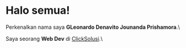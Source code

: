 # Halo semua! 

Perkenalkan nama saya **GLeonardo Denavito Jounanda Prishamora**.\

Saya seorang **Web Dev** di [ClickSolusi](https://clicksolusi.web.id/).\

